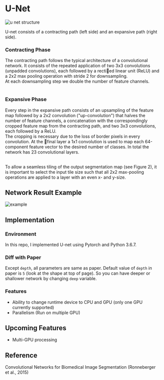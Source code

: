 # U-Net

![u net structure](https://u9qcsa.am.files.1drv.com/y4mfknEQpOtArPojQ2nvN1cOwci_zxLM5FoFynKOV2v9CSRrz21vlZeR7zo1cmn4Tm7fMBo9u_FpMPn-ZRyS2Oxdf800tE0K2BGzb5Dp7CYjYbTzCjSrtd2JyWEqKa7kJW4IX9tO4TIJDdRdPLa2_k7GyBkLyJBfX7Y2ws5bbHUm8qb4fb8j1T_6w8YOHkRy6bxbXlITze31atOQYP_f1v17g?width=823&height=513&cropmode=none)

U-net consists of a contracting
path (left side) and an expansive path (right side).<br>

### Contracting Phase

The contracting path follows
the typical architecture of a convolutional network. It consists of the repeated
application of two 3x3 convolutions (unpadded convolutions), each followed by
a rectied linear unit (ReLU) and a 2x2 max pooling operation with stride 2
for downsampling.<br>
At each downsampling step we double the number of feature
channels.<br><br>

### Expansive Phase

Every step in the expansive path consists of an upsampling of the
feature map followed by a 2x2 convolution ("up-convolution") that halves the number of feature channels, a concatenation with the correspondingly cropped
feature map from the contracting path, and two 3x3 convolutions, each followed by a ReLU.<br>
The cropping is necessary due to the loss of border pixels in
every convolution. At the final layer a 1x1 convolution is used to map each 64-component feature vector to the desired number of classes. In total the network has 23 convolutional layers.<br><br>

To allow a seamless tiling of the output segmentation map (see Figure 2), it is important to select the input tile size such that all 2x2 max-pooling operations are applied to a layer with an even x- and y-size.<br>

## Network Result Example

![example](https://utqcsa.am.files.1drv.com/y4mtuNLTy3W1hyGp1Je9JtrVzQOiqShDAlCcHHkTvfXsH8Au_aBIWnvq65T4zLqrs95xV-mGu3l_rqRLkcOMh1UWRMjWGaVr1-3_BmU52Kfb49PPXSzm4YBgjdCssRA8sHWUY6ctyTyMgMdF-TKdGbFrDkT-QG96OHzIzMX7mD97XYcDJLAjfhqcaG1ooKQZ33NqPWURGMVQ4ABbtKpbWRjvA?width=868&height=399&cropmode=none)

## Implementation

### Environment

In this repo, I implemented U-net using Pytorch and Python 3.6.7.

### Diff with Paper

Except `depth`, all parameters are same as paper. Default value of `depth` in paper is `5` (look at the shape at top of page). So you can have deeper or shallower network by changing `deep` variable.<br>

### Features

- Ability to change runtime device to CPU and GPU (only one GPU currently supported)
- Parallelism (Run on multiple GPU)

## Upcoming Features

- Multi-GPU processing

## Reference

Convolutional Networks for Biomedical Image Segmentation (Ronneberger et al., 2015)
